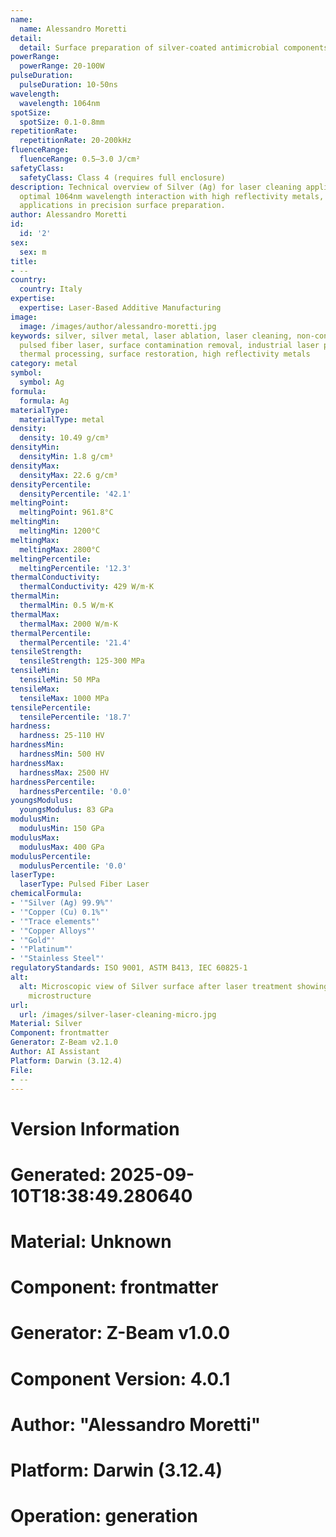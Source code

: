 ```yaml
---
name:
  name: Alessandro Moretti
detail:
  detail: Surface preparation of silver-coated antimicrobial components
powerRange:
  powerRange: 20-100W
pulseDuration:
  pulseDuration: 10-50ns
wavelength:
  wavelength: 1064nm
spotSize:
  spotSize: 0.1-0.8mm
repetitionRate:
  repetitionRate: 20-200kHz
fluenceRange:
  fluenceRange: 0.5–3.0 J/cm²
safetyClass:
  safetyClass: Class 4 (requires full enclosure)
description: Technical overview of Silver (Ag) for laser cleaning applications, including
  optimal 1064nm wavelength interaction with high reflectivity metals, and industrial
  applications in precision surface preparation.
author: Alessandro Moretti
id:
  id: '2'
sex:
  sex: m
title:
- --
country:
  country: Italy
expertise:
  expertise: Laser-Based Additive Manufacturing
image:
  image: /images/author/alessandro-moretti.jpg
keywords: silver, silver metal, laser ablation, laser cleaning, non-contact cleaning,
  pulsed fiber laser, surface contamination removal, industrial laser parameters,
  thermal processing, surface restoration, high reflectivity metals
category: metal
symbol:
  symbol: Ag
formula:
  formula: Ag
materialType:
  materialType: metal
density:
  density: 10.49 g/cm³
densityMin:
  densityMin: 1.8 g/cm³
densityMax:
  densityMax: 22.6 g/cm³
densityPercentile:
  densityPercentile: '42.1'
meltingPoint:
  meltingPoint: 961.8°C
meltingMin:
  meltingMin: 1200°C
meltingMax:
  meltingMax: 2800°C
meltingPercentile:
  meltingPercentile: '12.3'
thermalConductivity:
  thermalConductivity: 429 W/m·K
thermalMin:
  thermalMin: 0.5 W/m·K
thermalMax:
  thermalMax: 2000 W/m·K
thermalPercentile:
  thermalPercentile: '21.4'
tensileStrength:
  tensileStrength: 125-300 MPa
tensileMin:
  tensileMin: 50 MPa
tensileMax:
  tensileMax: 1000 MPa
tensilePercentile:
  tensilePercentile: '18.7'
hardness:
  hardness: 25-110 HV
hardnessMin:
  hardnessMin: 500 HV
hardnessMax:
  hardnessMax: 2500 HV
hardnessPercentile:
  hardnessPercentile: '0.0'
youngsModulus:
  youngsModulus: 83 GPa
modulusMin:
  modulusMin: 150 GPa
modulusMax:
  modulusMax: 400 GPa
modulusPercentile:
  modulusPercentile: '0.0'
laserType:
  laserType: Pulsed Fiber Laser
chemicalFormula:
- '"Silver (Ag) 99.9%"'
- '"Copper (Cu) 0.1%"'
- '"Trace elements"'
- '"Copper Alloys"'
- '"Gold"'
- '"Platinum"'
- '"Stainless Steel"'
regulatoryStandards: ISO 9001, ASTM B413, IEC 60825-1
alt:
  alt: Microscopic view of Silver surface after laser treatment showing preserved
    microstructure
url:
  url: /images/silver-laser-cleaning-micro.jpg
Material: Silver
Component: frontmatter
Generator: Z-Beam v2.1.0
Author: AI Assistant
Platform: Darwin (3.12.4)
File:
- --
---
```


# Version Information
# Generated: 2025-09-10T18:38:49.280640
# Material: Unknown
# Component: frontmatter
# Generator: Z-Beam v1.0.0
# Component Version: 4.0.1
# Author: "Alessandro Moretti"
# Platform: Darwin (3.12.4)
# Operation: generation
